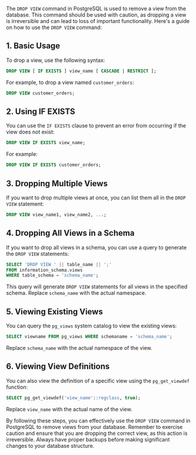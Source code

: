 The `DROP VIEW` command in PostgreSQL is used to remove a view from the database. This command should be used with caution, as dropping a view is irreversible and can lead to loss of important functionality. Here's a guide on how to use the `DROP VIEW` command:

## 1. **Basic Usage**

To drop a view, use the following syntax:

```sql
DROP VIEW [ IF EXISTS ] view_name [ CASCADE | RESTRICT ];
```

For example, to drop a view named `customer_orders`:

```sql
DROP VIEW customer_orders;
```

## 2. **Using IF EXISTS**

You can use the `IF EXISTS` clause to prevent an error from occurring if the view does not exist:

```sql
DROP VIEW IF EXISTS view_name;
```

For example:

```sql
DROP VIEW IF EXISTS customer_orders;
```

## 3. **Dropping Multiple Views**

If you want to drop multiple views at once, you can list them all in the `DROP VIEW` statement:

```sql
DROP VIEW view_name1, view_name2, ...;
```

## 4. **Dropping All Views in a Schema**

If you want to drop all views in a schema, you can use a query to generate the `DROP VIEW` statements:

```sql
SELECT 'DROP VIEW ' || table_name || ';' 
FROM information_schema.views 
WHERE table_schema = 'schema_name';
```

This query will generate `DROP VIEW` statements for all views in the specified schema. Replace `schema_name` with the actual namespace.

## 5. **Viewing Existing Views**

You can query the `pg_views` system catalog to view the existing views:

```sql
SELECT viewname FROM pg_views WHERE schemaname = 'schema_name';
```

Replace `schema_name` with the actual namespace of the view.

## 6. **Viewing View Definitions**

You can also view the definition of a specific view using the `pg_get_viewdef` function:

```sql
SELECT pg_get_viewdef('view_name'::regclass, true);
```

Replace `view_name` with the actual name of the view.

By following these steps, you can effectively use the `DROP VIEW` command in PostgreSQL to remove views from your database. Remember to exercise caution and ensure that you are dropping the correct view, as this action is irreversible. Always have proper backups before making significant changes to your database structure.
